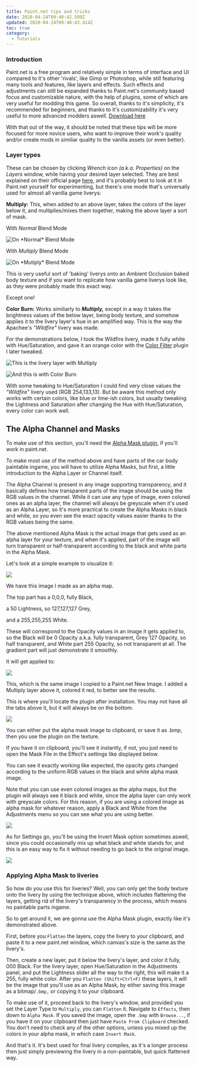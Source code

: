 ```yaml
---
title: Paint.net tips and tricks
date: 2020-04-24T09:40:42.599Z
updated: 2020-04-24T09:40:43.414Z
toc: true
category:
  - Tutorials
---
```

### **Introduction**

Paint.net is a free program and relatively simple in terms of interface and UI compared to it's other 'rivals', like Gimp or Photoshop, while still featuring many tools and features, like layers and effects. Such effects and adjustments can still be expanded thanks to Paint.net's community based focus and customizable nature, with the help of plugins, some of which are very useful for modding this game. So overall, thanks to it's simplicity, it's recommended for beginners, and thanks to it's customizability it's very useful to more advanced modders aswell.  [Download here](https://www.getpaint.net/download.html)

With that out of the way, it should be noted that these tips will be more focused for more novice users, who want to improve their work's quality and/or create mods in similiar quality to the vanilla assets (or even better).

### **Layer types**

These can be chosen by clicking *Wrench* icon *(a.k.a. Properties)* on the *Layers* window, while having your desired layer selected. They are best explained on their official page [here](https://www.getpaint.net/doc/latest/BlendModes.html), and it's probably best to look at it in Paint.net yourself for experimenting, but there's one mode that's universally used for almost all vanilla game liverys:

**Multiply:** This, when added to an above layer, takes the colors of the layer below it, and multiplies/mixes them together, making the above layer a sort of mask. 

With *Normal* Blend Mode

![](/media/multip_layer1.png "On *Normal* Blend Mode")

With *Multiply* Blend Mode

![](/media/multipl_layer2.png "On *Mutiply* Blend Mode")

This is very useful sort of 'baking' liverys onto an Ambient Occlusion baked body texture and if you want to replicate how vanilla game liverys look like, as they were probably made this exact way. 

Except one!

**Color Burn:**
Works similiarly to ***Multiply,*** except in a way it takes the brightness values of the below layer, being body texture, and somehow applies it to the livery layer's hue in an amplified way. This is the way the Apachee's *"Wildfire"* livery was made.

For the demonstrations below, I took the Wildfire livery, made it fully white with Hue/Saturation, and gave it an orange color with the [Color Filter](https://forums.getpaint.net/topic/18811-ed-harvey-effects-v-40-2012-02-13/) plugin I later tweaked.

![This is the livery layer with Multiply](/media/wildfire-mulp.png)

![And this is with Color Burn](/media/wildfire-cb.png)

With some tweaking to Hue/Saturation I could find very close values the *"Wildfire"* livery used (RGB 254,133,13).
But be aware this method only works with certain colors, like blue or lime-ish colors, but usually tweaking the Lightness and Saturation after changing the Hue with Hue/Saturation, every color can work well.

## **The Alpha Channel and Masks**

To make use of this section, you'll need the [Alpha Mask plugin](https://forums.getpaint.net/topic/1854-alpha-mask-import-plugin-20/), if you'll work in paint.net.

To make most use of the method above and have parts of the car body paintable ingame, you will have to utilize Alpha Masks, but first, a little introduction to the Alpha Layer or Channel itself. 

The Alpha Channel is present in any image supporting transparency, and it basically defines how transparent parts of the image should be using the RGB values in the channel. While it can use any type of image, even colored ones as an alpha layer, the channel will always be greyscale when it's used as an Alpha Layer, so it's more practical to create the Alpha Masks in black and white, so you even see the exact opacity values easier thanks to the RGB values being the same.

The above mentioned Alpha Mask is the actual image that gets used as an alpha layer for your texture, and when it's applied, part of the image will turn transparent or half-transparent according to the black and white parts in the Alpha Mask.

Let's look at a simple example to visualize it:

![](/media/alpha-simpl1.png)

We have this image I made as an alpha map. 

The top part has a 0,0,0, fully Black,

a 50 Lightness, so 127,127,127 Grey,

and a 255,255,255 White. 

These will correspond to the Opacity values in an image it gets applied to, so the Black will be 0 Opacity a.k.a. fully transparent, Grey 127 Opacity, so half transparent, and White part 255 Opacity, so not transparent at all. The gradient part will just demonstrate it smoothly. 

It will get applied to:

![](/media/alpha-simplcol1.png)

This, which is the same image I copied to a Paint.net New Image. I added a Multiply layer above it, colored it red, to better see the results.

This is where you'll locate the plugin after installation. You may not have all the tabs above it, but it will always be on the bottom.

![](/media/alpha-mask-loc.png)

You can either put the alpha mask image to clipboard, or save it as .bmp, then you use the plugin on the texture.

If you have it on clipboard, you'll see it instantly, if not, you just need to open the Mask File in the Effect's settings like displayed below.

You can see it exactly working like expected, the opacity gets changed according to the uniform RGB values in the black and white alpha mask image. 

Note that you can use even colored images as the alpha maps, but the plugin will always see it black and white, since the alpha layer can only work with greyscale colors. For this reason, if you are using a colored image as alpha mask for whatever reason, apply a Black and White from the Adjustments menu so you can see what you are using better.

![](/media/a-mask-in-progr.png)

As for Settings go, you'll be using the Invert Mask option sometimes aswell, since you could occasionally mix up what black and white stands for, and this is an easy way to fix it without needing to go back to the original image.

![](/media/a-mask-invert.png)

### Applying Alpha Mask to liveries

So how do you use this for liveries? Well, you can only get the body texture onto the livery by using the technique above, which includes flattening the layers, getting rid of the livery's transparency in the process, which means no paintable parts ingame.

So to get around it, we are gonna use the Alpha Mask plugin, exactly like it's demonstrated above.

 First, before you `Flatten` the layers, copy the livery to your clipboard, and paste it to a new paint.net window, which canvas's size is the same as the livery's. 

Then, create a new layer, put it below the livery's layer, and color it fully, 000 Black. For the livery layer, open Hue/Saturation in the Adjustments panel, and put the Lightness slider all the way to the right, this will make it a 255, fully white color. After you `Flatten (Shift+Ctrl+F)` these layers, it will be the image that you'll use as an Alpha Mask, by either saving this image as a bitmap/`.bmp,` or copying it to your clipboard.

To make use of it, proceed back to the livery's window, and provided you set the Layer Type to `Multiply`, you can `Flatten` it. Navigate to `Effects`, then down to `Alpha Mask`. If you saved the image, open the `.bmp` with `Browse...`, if you have it on your clipboard then just have `Paste From Clipboard` checked. You don't need to check any of the other options, unless you mixed up the colors in your alpha mask, in which case `Invert Mask`.

And that's it. It's best used for final livery compiles, as it's a longer process then just simply previewing the livery in a non-paintable, but quick flattened way.